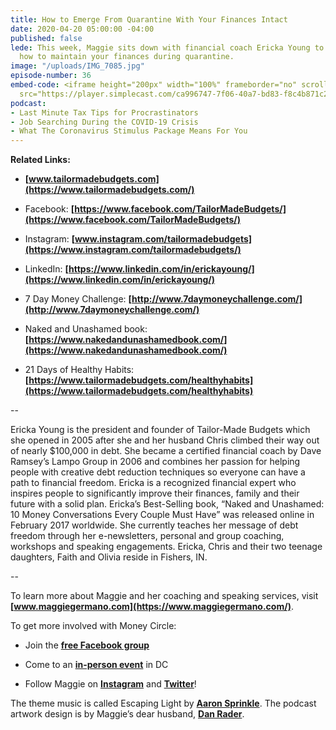 ```yaml
---
title: How to Emerge From Quarantine With Your Finances Intact
date: 2020-04-20 05:00:00 -04:00
published: false
lede: This week, Maggie sits down with financial coach Ericka Young to talk about
  how to maintain your finances during quarantine.
image: "/uploads/IMG_7085.jpg"
episode-number: 36
embed-code: <iframe height="200px" width="100%" frameborder="no" scrolling="no" seamless
  src="https://player.simplecast.com/ca996747-7f06-40a7-bd83-f8c4b871c25a?dark=false"></iframe>
podcast:
- Last Minute Tax Tips for Procrastinators
- Job Searching During the COVID-19 Crisis
- What The Coronavirus Stimulus Package Means For You
---
```


**Related Links:**

* **[www.tailormadebudgets.com](https://www.tailormadebudgets.com/)**

* Facebook: **[https://www.facebook.com/TailorMadeBudgets/](https://www.facebook.com/TailorMadeBudgets/)**

* Instagram: **[www.instagram.com/tailormadebudgets](https://www.instagram.com/tailormadebudgets/)**

* LinkedIn: **[https://www.linkedin.com/in/erickayoung/](https://www.linkedin.com/in/erickayoung/)**

* 7 Day Money Challenge: **[http://www.7daymoneychallenge.com/](http://www.7daymoneychallenge.com/)**

* Naked and Unashamed book: **[https://www.nakedandunashamedbook.com/](https://www.nakedandunashamedbook.com/)**

* 21 Days of Healthy Habits: **[https://www.tailormadebudgets.com/healthyhabits](https://www.tailormadebudgets.com/healthyhabits)**

--

Ericka Young is the president and founder of Tailor-Made Budgets which she opened in 2005 after she and her husband Chris climbed their way out of nearly $100,000 in debt. She became a certified financial coach by Dave Ramsey’s Lampo Group in 2006 and combines her passion for helping people with creative debt reduction techniques so everyone can have a path to financial freedom. Ericka is a recognized financial expert who inspires people to significantly improve their finances, family and their future with a solid plan. Ericka’s Best-Selling book, “Naked and Unashamed: 10 Money Conversations Every Couple Must Have” was released online in February 2017 worldwide. She currently teaches her message of debt freedom through her e-newsletters, personal and group coaching, workshops and speaking engagements. Ericka, Chris and their two teenage daughters, Faith and Olivia reside in Fishers, IN.

--

To learn more about Maggie and her coaching and speaking services, visit **[www.maggiegermano.com](https://www.maggiegermano.com/)**.

To get more involved with Money Circle:

* Join the **[free Facebook group](https://www.facebook.com/groups/MoneyCircleGroup)**

* Come to an **[in-person event](https://www.maggiegermano.com/moneycircle/)** in DC

* Follow Maggie on **[Instagram](https://dashboard.simplecast.com/episodes/www.instagram.com/maggiegermano)** and **[Twitter](https://dashboard.simplecast.com/episodes/www.twitter.com/maggiegermano)**!

The theme music is called Escaping Light by **[Aaron Sprinkle](http://aaronsprinklemusic.com/)**. The podcast artwork design is by Maggie’s dear husband, **[Dan Rader](https://danrdesign.com/)**.